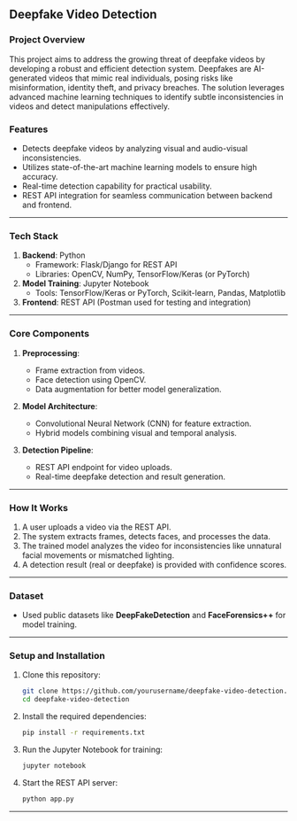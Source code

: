 ## **Deepfake Video Detection**  

### **Project Overview**  
This project aims to address the growing threat of deepfake videos by developing a robust and efficient detection system. Deepfakes are AI-generated videos that mimic real individuals, posing risks like misinformation, identity theft, and privacy breaches. The solution leverages advanced machine learning techniques to identify subtle inconsistencies in videos and detect manipulations effectively.  

### **Features**  
- Detects deepfake videos by analyzing visual and audio-visual inconsistencies.  
- Utilizes state-of-the-art machine learning models to ensure high accuracy.  
- Real-time detection capability for practical usability.  
- REST API integration for seamless communication between backend and frontend.  

---

### **Tech Stack**  
1. **Backend**: Python  
   - Framework: Flask/Django for REST API  
   - Libraries: OpenCV, NumPy, TensorFlow/Keras (or PyTorch)  
2. **Model Training**: Jupyter Notebook  
   - Tools: TensorFlow/Keras or PyTorch, Scikit-learn, Pandas, Matplotlib  
3. **Frontend**: REST API (Postman used for testing and integration)  

---

### **Core Components**  
1. **Preprocessing**:  
   - Frame extraction from videos.  
   - Face detection using OpenCV.  
   - Data augmentation for better model generalization.  

2. **Model Architecture**:  
   - Convolutional Neural Network (CNN) for feature extraction.  
   - Hybrid models combining visual and temporal analysis.  

3. **Detection Pipeline**:  
   - REST API endpoint for video uploads.  
   - Real-time deepfake detection and result generation.  

---

### **How It Works**  
1. A user uploads a video via the REST API.  
2. The system extracts frames, detects faces, and processes the data.  
3. The trained model analyzes the video for inconsistencies like unnatural facial movements or mismatched lighting.  
4. A detection result (real or deepfake) is provided with confidence scores.  

---

### **Dataset**  
- Used public datasets like **DeepFakeDetection** and **FaceForensics++** for model training.  

---

### **Setup and Installation**  
1. Clone this repository:  
   ```bash
   git clone https://github.com/yourusername/deepfake-video-detection.git
   cd deepfake-video-detection
   ```  
2. Install the required dependencies:  
   ```bash
   pip install -r requirements.txt
   ```  
3. Run the Jupyter Notebook for training:  
   ```bash
   jupyter notebook
   ```  
4. Start the REST API server:  
   ```bash
   python app.py
   ```  
---
